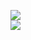 [![](https://img.shields.io/badge/Made%20With-Github%20Spray-lightgrey.svg?style=for-the-badge&logo=github)](https://github.com/Annihil/github-spray#29808)  
[![](https://i.imgur.com/2DrTn0Z.gif)](https://github.com/Annihil/github-spray)